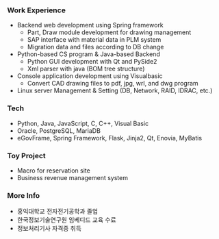 ### Work Experience
  - Backend web development using Spring framework
    - Part, Draw module development for drawing management
    - SAP interface with material data in PLM system
    - Migration data and files according to DB change
  - Python-based CS program & Java-based Backend
    - Python GUI development with Qt and PySide2
    - Xml parser with java (BOM tree structure)
  - Console application development using Visualbasic
    - Convert CAD drawing files to pdf, jpg, wrl, and dwg program
  - Linux server Management & Setting (DB, Network, RAID, IDRAC, etc.)

### Tech
  - Python, Java, JavaScript, C, C++, Visual Basic
  - Oracle, PostgreSQL, MariaDB
  - eGovFrame, Spring Framework, Flask, Jinja2, Qt, Enovia, MyBatis

### Toy Project
  - Macro for reservation site
  - Business revenue management system

### More Info
  - 홍익대학교 전자전기공학과 졸업
  - 한국정보기술연구원 임베디드 교육 수료
  - 정보처리기사 자격증 취득

<!--
**hayanleee/hayanleee** is a ✨ _special_ ✨ repository because its `README.md` (this file) appears on your GitHub profile.

Here are some ideas to get you started:

- 🔭 I’m currently working on ...
- 🌱 I’m currently learning ...
- 👯 I’m looking to collaborate on ...
- 🤔 I’m looking for help with ...
- 💬 Ask me about ...
- 📫 How to reach me: ...
- 😄 Pronouns: ...
- ⚡ Fun fact: ...
-->
